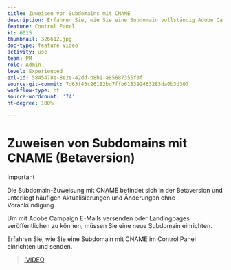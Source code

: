 ```yaml
---
title: Zuweisen von Subdomains mit CNAME
description: Erfahren Sie, wie Sie eine Subdomain vollständig Adobe Campaign zuweisen.
feature: Control Panel
kt: 6015
thumbnail: 326612.jpg
doc-type: feature video
activity: use
team: PM
role: Admin
level: Experienced
exl-id: 5845478e-8e2e-42dd-b8b1-a85687355f3f
source-git-commit: 7d63f43c26182bd7ffb618392463283da0b3d307
workflow-type: ht
source-wordcount: '74'
ht-degree: 100%

---
```


# Zuweisen von Subdomains mit CNAME (Betaversion)

>[!IMPORTANT]
>
> Die Subdomain-Zuweisung mit CNAME befindet sich in der Betaversion und unterliegt häufigen Aktualisierungen und Änderungen ohne Vorankündigung.

Um mit Adobe Campaign E-Mails versenden oder Landingpages veröffentlichen zu können, müssen Sie eine neue Subdomain einrichten.

Erfahren Sie, wie Sie eine Subdomain mit CNAME im Control Panel einrichten und senden.

>[!VIDEO](https://video.tv.adobe.com/v/326612?quality=12)
